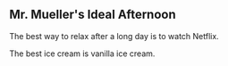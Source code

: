 ## Mr. Mueller's Ideal Afternoon

The best way to relax after a long day is to watch Netflix.

The best ice cream is vanilla ice cream.
